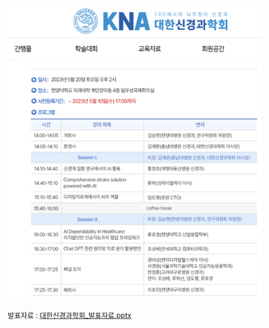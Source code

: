 ![포스트](schedule.png)
<br>

발표자료 : [대한신경과학회_발표자료.pptx](대한신경과학회_발표자료.pptx)